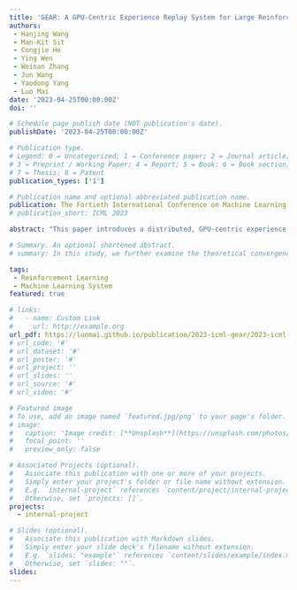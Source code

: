 ```yaml
---
title: 'GEAR: A GPU-Centric Experience Replay System for Large Reinforcement Learning Models'
authors:
 - Hanjing Wang
 - Man-Kit Sit
 - Congjie He
 - Ying Wen
 - Weinan Zhang
 - Jun Wang
 - Yaodong Yang
 - Luo Mai
date: '2023-04-25T00:00:00Z'
doi: ''

# Schedule page publish date (NOT publication's date).
publishDate: '2023-04-25T00:00:00Z'

# Publication type.
# Legend: 0 = Uncategorized; 1 = Conference paper; 2 = Journal article;
# 3 = Preprint / Working Paper; 4 = Report; 5 = Book; 6 = Book section;
# 7 = Thesis; 8 = Patent
publication_types: ['1']

# Publication name and optional abbreviated publication name.
publication: The Fortieth International Conference on Machine Learning (ICML 2023)
# publication_short: ICML 2023

abstract: "This paper introduces a distributed, GPU-centric experience replay system, GEAR, designed to perform scalable reinforcement learning (RL) with large sequence models (such as transformers). With such models, existing systems such as Reverb face considerable bottlenecks in memory, computation, and communication. GEAR, however, optimizes memory efficiency by enabling the memory resources on GPU servers (including host memory and device memory) to manage trajectory data. Furthermore, it facilitates decentralized GPU devices to expedite various trajectory selection strategies, circumventing computational bottlenecks. GEAR is equipped with GPU kernels capable of collecting trajectories using zero-copy access to host memory, along with remote-directed-memory access over InfiniBand, improving communication efficiency. Cluster experiments have shown that GEAR can achieve performance levels up to 6× greater than Reverb when training state-of-the-art large RL models. GEAR is open-sourced at https://github.com/bigrl-team/gear."

# Summary. An optional shortened abstract.
# summary: In this study, we further examine the theoretical convergence rate and sample complexity of such regret minimization-based double oracle methods, utilizing a unified framework called RegretMinimizing Double Oracle.

tags:
 - Reinforcement Learning
 - Machine Learning System
featured: true

# links:
#   - name: Custom Link
#     url: http://example.org
url_pdf: https://luomai.github.io/publication/2023-icml-gear/2023-icml-gear.pdf
# url_code: '#'
# url_dataset: '#'
# url_poster: '#'
# url_project: ''
# url_slides: ''
# url_source: '#'
# url_video: '#'

# Featured image
# To use, add an image named `featured.jpg/png` to your page's folder.
# image:
#   caption: 'Image credit: [**Unsplash**](https://unsplash.com/photos/pLCdAaMFLTE)'
#   focal_point: ''
#   preview_only: false

# Associated Projects (optional).
#   Associate this publication with one or more of your projects.
#   Simply enter your project's folder or file name without extension.
#   E.g. `internal-project` references `content/project/internal-project/index.md`.
#   Otherwise, set `projects: []`.
projects:
  - internal-project

# Slides (optional).
#   Associate this publication with Markdown slides.
#   Simply enter your slide deck's filename without extension.
#   E.g. `slides: "example"` references `content/slides/example/index.md`.
#   Otherwise, set `slides: ""`.
slides:
---
```

